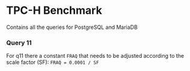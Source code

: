 # TPC-H Benchmark
Contains all the queries for PostgreSQL and MariaDB

### Query 11
For q11 there a constant `FRAQ` that needs to be adjusted according to the scale factor (SF): `FRAQ = 0.0001 / SF`
